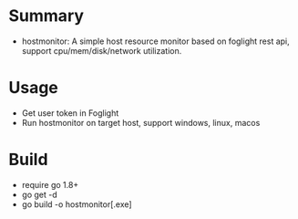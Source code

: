 # Summary
- hostmonitor: A simple host resource monitor based on foglight rest api, support cpu/mem/disk/network utilization.
# Usage
- Get user token in Foglight
- Run hostmonitor on target host, support windows, linux, macos
# Build
- require go 1.8+ 
- go get -d
- go build -o hostmonitor[.exe]
